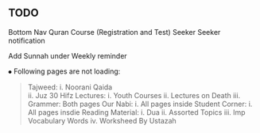 ## TODO

Bottom Nav Quran Course (Registration and Test)
Seeker
Seeker notification

Add Sunnah under Weekly reminder 

⦁	Following pages are not loading:
> Tajweed: 
        i.	Noorani Qaida	
        ii.	Juz 30 Hifz
> Lectures: 
        i.	Youth Courses 
        ii.	Lectures on Death
        iii.	Grammer: Both pages	
> Our Nabi: 
        i.	All pages inside
> Student Corner:
        i.	All pages insdie
> Reading Material:
        i.	Dua
        ii.	Assorted Topics
        iii.	Imp Vocabulary Words
        iv.	Worksheed By Ustazah	